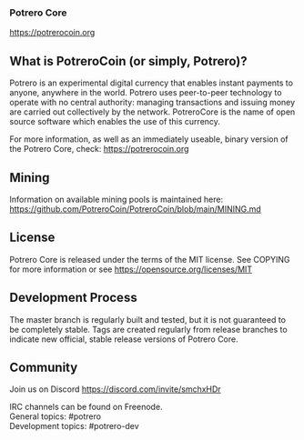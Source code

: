 ### Potrero Core

https://potrerocoin.org

## What is PotreroCoin (or simply, Potrero)?
Potrero is an experimental digital currency that enables instant payments to anyone, anywhere in the world. Potrero uses peer-to-peer technology to operate with no central authority: managing transactions and issuing money are carried out collectively by the network. PotreroCore is the name of open source software which enables the use of this currency.

For more information, as well as an immediately useable, binary version of the Potrero Core, check: https://potrerocoin.org

## Mining

Information on available mining pools is maintained here: https://github.com/PotreroCoin/PotreroCoin/blob/main/MINING.md

## License
Potrero Core is released under the terms of the MIT license. See COPYING for more information or see https://opensource.org/licenses/MIT

## Development Process
The master branch is regularly built and tested, but it is not guaranteed to be completely stable. Tags are created regularly from release branches to indicate new official, stable release versions of Potrero Core.

## Community

Join us on Discord https://discord.com/invite/smchxHDr

IRC channels can be found on Freenode.\
General topics: #potrero\
Development topics: #potrero-dev
